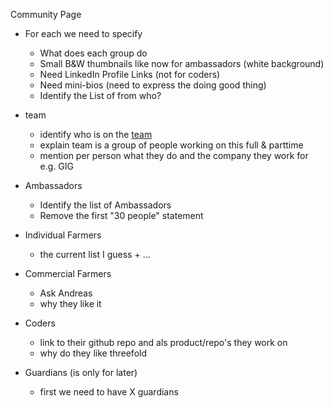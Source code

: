 
Community Page

- For each we need to specify
    - What does each group do
    - Small B&W thumbnails like now for ambassadors (white background)
    - Need LinkedIn Profile Links (not for coders)
    - Need mini-bios (need to express the doing good thing)
    - Identify the List of from who?

- team
    - identify who is on the [team](https://threefoldtoken.com/team/)
    - explain team is a group of people working on this full & parttime
    - mention per person what they do and the company they work for e.g. GIG 

- Ambassadors
    - Identify the list of Ambassadors
    - Remove the first "30 people" statement

- Individual Farmers
    - the current list I guess + ...

- Commercial Farmers
    - Ask Andreas
    - why they like it

- Coders
    - link to their github repo and als product/repo's they work on
    - why do they like threefold 

- Guardians (is only for later)
    - first we need to have X guardians